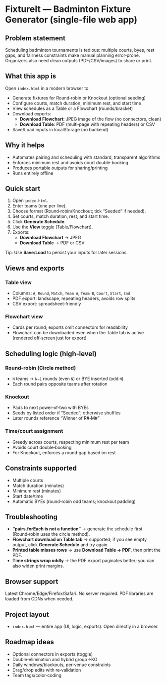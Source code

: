 # FixtureIt — Badminton Fixture Generator (single‑file web app)

## Problem statement
Scheduling badminton tournaments is tedious: multiple courts, byes, rest gaps, and fairness constraints make manual planning error‑prone. Organizers also need clean outputs (PDF/CSV/images) to share or print.

## What this app is
Open `index.html` in a modern browser to:
- Generate fixtures for Round‑robin or Knockout (optional seeding)
- Configure courts, match duration, minimum rest, and start time
- View schedules as a Table or a Flowchart (rounds/bracket)
- Download exports:
  - **Download Flowchart**: JPEG image of the flow (no connectors, clean)
  - **Download Table**: PDF (multi‑page with repeating headers) or CSV
- Save/Load inputs in localStorage (no backend)

## Why it helps
- Automates pairing and scheduling with standard, transparent algorithms
- Enforces minimum rest and avoids court double‑booking
- Produces portable outputs for sharing/printing
- Runs entirely offline

## Quick start
1. Open `index.html`.
2. Enter teams (one per line).
3. Choose format (Round‑robin/Knockout; tick “Seeded” if needed).
4. Set courts, match duration, rest, and start time.
5. Click **Generate Schedule**.
6. Use the **View** toggle (Table/Flowchart).
7. Exports:
   - **Download Flowchart** → JPEG
   - **Download Table** → PDF or CSV

Tip: Use **Save**/**Load** to persist your inputs for later sessions.

## Views and exports
### Table view
- Columns: `#`, `Round`, `Match`, `Team A`, `Team B`, `Court`, `Start`, `End`
- PDF export: landscape, repeating headers, avoids row splits
- CSV export: spreadsheet‑friendly

### Flowchart view
- Cards per round; exports omit connectors for readability
- Flowchart can be downloaded even when the Table tab is active (rendered off‑screen just for export)

## Scheduling logic (high‑level)
### Round‑robin (Circle method)
- `N` teams → `N−1` rounds (even `N`) or BYE inserted (odd `N`)
- Each round pairs opposite teams after rotation

### Knockout
- Pads to next power‑of‑two with BYEs
- Seeds by listed order if “Seeded”; otherwise shuffles
- Later rounds reference “Winner of R#‑M#”

### Time/court assignment
- Greedy across courts, respecting minimum rest per team
- Avoids court double‑booking
- For Knockout, enforces a round‑gap based on rest

## Constraints supported
- Multiple courts
- Match duration (minutes)
- Minimum rest (minutes)
- Start date/time
- Automatic BYEs (round‑robin odd teams; knockout padding)

## Troubleshooting
- **“pairs.forEach is not a function”** → generate the schedule first (Round‑robin uses the circle method).
- **Flowchart download on Table tab** → supported; if you see empty output, click **Generate Schedule** and try again.
- **Printed table misses rows** → use **Download Table → PDF**, then print the PDF.
- **Time strings wrap oddly** → the PDF export paginates better; you can also widen print margins.

## Browser support
Latest Chrome/Edge/Firefox/Safari. No server required. PDF libraries are loaded from CDNs when needed.

## Project layout
- `index.html` — entire app (UI, logic, exports). Open directly in a browser.

## Roadmap ideas
- Optional connectors in exports (toggle)
- Double‑elimination and hybrid group→KO
- Daily windows/blackouts, per‑venue constraints
- Drag/drop edits with re‑validation
- Team tags/color‑coding
